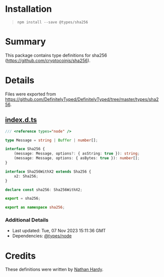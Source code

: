 # Installation
> `npm install --save @types/sha256`

# Summary
This package contains type definitions for sha256 (https://github.com/cryptocoinjs/sha256).

# Details
Files were exported from https://github.com/DefinitelyTyped/DefinitelyTyped/tree/master/types/sha256.
## [index.d.ts](https://github.com/DefinitelyTyped/DefinitelyTyped/tree/master/types/sha256/index.d.ts)
````ts
/// <reference types="node" />

type Message = string | Buffer | number[];

interface Sha256 {
    (message: Message, options?: { asString: true }): string;
    (message: Message, options: { asBytes: true }): number[];
}

interface Sha256WithX2 extends Sha256 {
    x2: Sha256;
}

declare const sha256: Sha256WithX2;

export = sha256;

export as namespace sha256;

````

### Additional Details
 * Last updated: Tue, 07 Nov 2023 15:11:36 GMT
 * Dependencies: [@types/node](https://npmjs.com/package/@types/node)

# Credits
These definitions were written by [Nathan Hardy](https://github.com/nhardy).
